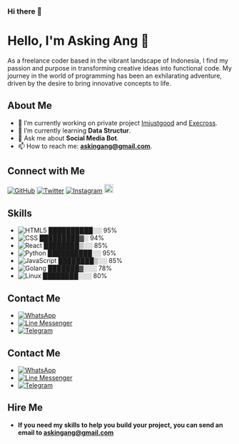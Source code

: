 ### Hi there 👋

# Hello, I'm Asking Ang 👋

As a freelance coder based in the vibrant landscape of Indonesia, I find my passion and purpose in transforming creative ideas into functional code. My journey in the world of programming has been an exhilarating adventure, driven by the desire to bring innovative concepts to life.

## About Me

- 🔭 I’m currently working on private project [Imjustgood](https://api.imjustgood.com) and [Execross](https://execross.pw).
- 🌱 I’m currently learning **Data Structur**.
- 💬 Ask me about **Social Media Bot**.
- 📫 How to reach me: **askingang@gmail.com**.

## Connect with Me

[![GitHub](https://img.shields.io/badge/GitHub-Profile-blue)](https://github.com/goodop)
[![Twitter](https://img.shields.io/badge/Twitter-Follow-blue)](https://twitter.com/0xangx)
[![Instagram](https://img.shields.io/badge/Instagram-Follow-blue?logo=instagram)](https://www.instagram.com/this.ang/)
<img alt="VIEWS" src="https://komarev.com/ghpvc/?username=goodop&color=blue&label=visitors" height="20" style="max-width:100%;">
## Skills

- ![HTML5](https://img.shields.io/badge/HTML5-95%25-success) ██████████░░ 95%
- ![CSS](https://img.shields.io/badge/CSS-94%25-success) █████████▓░ 94%
- ![React](https://img.shields.io/badge/React-85%25-success) ████████▒░░ 85%
- ![Python](https://img.shields.io/badge/Python-95%25-success) ██████████░░ 95%
- ![JavaScript](https://img.shields.io/badge/JavaScript-85%25-success) ████████▒░░ 85%
- ![Golang](https://img.shields.io/badge/Golang-78%25-success) ███████▓░░░ 78%
- ![Linux](https://img.shields.io/badge/Linux-80%25-success) ████████░░░ 80%

## Contact Me

- [![WhatsApp](https://img.shields.io/badge/WhatsApp-Message-green?logo=whatsapp)](https://wa.me/6281947168203?text=Hi%20Ang,%20I%20want%20your%20service.%20Is%20it%20available%20now%3F)
- [![Line Messenger](https://img.shields.io/badge/Line%20Messenger-Chat-green?logo=line)](https://line.me/ti/p/~asking.ang)
- [![Telegram](https://img.shields.io/badge/Telegram-Message-blue?logo=telegram)](https://t.me/exevgx)

## Contact Me

- [![WhatsApp](https://img.shields.io/badge/WhatsApp-Message-green?logo=whatsapp)](https://wa.me/6281947168203?text=Hi%20Ang,%20I%20want%20your%20service.%20Is%20it%20available%20now%3F)
- [![Line Messenger](https://img.shields.io/badge/Line%20Messenger-Chat-green?logo=line)](https://line.me/ti/p/~asking.ang)
- [![Telegram](https://img.shields.io/badge/Telegram-Message-blue?logo=telegram)](https://t.me/execross)

## Hire Me

- **If you need my skills to help you build your project, you can send an email to [askingang@gmail.com](mailto:askingang@gmail.com)**

